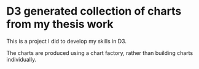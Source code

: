 # D3 generated collection of charts from my thesis work
This is a project I did to develop my skills in D3.

The charts are produced using a chart factory, rather than building charts individually.
